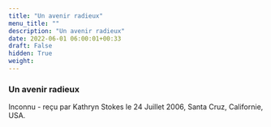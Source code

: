 ```yaml
---
title: "Un avenir radieux"
menu_title: ""
description: "Un avenir radieux"
date: 2022-06-01 06:00:01+00:33
draft: False
hidden: True
weight:
---
```

### Un avenir radieux

Inconnu - reçu par Kathryn Stokes le 24 Juillet 2006, Santa Cruz, Californie, USA.



